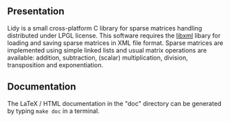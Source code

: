Presentation
------------
Lidy is a small cross-platform C library for sparse matrices handling distributed under LPGL license. This software requires the [libxml](http://www.xmlsoft.org/) libary for loading and saving sparse matrices in XML file format. Sparse matrices are implemented using simple linked lists and usual matrix operations are available: addition, subtraction, (scalar) multiplication, division, transposition and exponentiation.

Documentation
-------------
The LaTeX / HTML documentation in the "doc" directory can be generated by typing `make doc` in a terminal.
